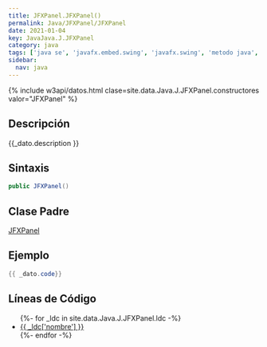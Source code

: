 ```yaml
---
title: JFXPanel.JFXPanel()
permalink: Java/JFXPanel/JFXPanel
date: 2021-01-04
key: JavaJava.J.JFXPanel
category: java
tags: ['java se', 'javafx.embed.swing', 'javafx.swing', 'metodo java', 'JavaFX 2.0']
sidebar: 
  nav: java
---
```


{% include w3api/datos.html clase=site.data.Java.J.JFXPanel.constructores valor="JFXPanel" %}

## Descripción
{{_dato.description }}

## Sintaxis
~~~java
public JFXPanel()
~~~

## Clase Padre
[JFXPanel](/Java/JFXPanel/)

## Ejemplo
~~~java
{{ _dato.code}}
~~~

## Líneas de Código
<ul>
{%- for _ldc in site.data.Java.J.JFXPanel.ldc -%}
   <li>
       <a href="{{_ldc['url'] }}">{{ _ldc['nombre'] }}</a>
   </li>
{%- endfor -%}
</ul>
